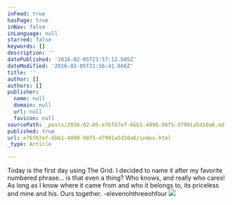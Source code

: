 ```yaml
---
inFeed: true
hasPage: true
inNav: false
inLanguage: null
starred: false
keywords: []
description: ''
datePublished: '2016-02-05T21:57:12.685Z'
dateModified: '2016-02-05T21:56:41.666Z'
title: ''
author: []
authors: []
publisher:
  name: null
  domain: null
  url: null
  favicon: null
sourcePath: _posts/2016-02-05-e76fb7ef-6bb1-4090-98f5-d7991a5d10a6.md
published: true
url: e76fb7ef-6bb1-4090-98f5-d7991a5d10a6/index.html
_type: Article

---
```

Today is the first day using The Grid. I decided to name it after my favorite numbered phrase... is that even a thing? Who knows, and really who cares! As long as I know where it came from and who it belongs to, its priceless and mine and his. Ours together. -elevenohthreeohfour
![](https://the-grid-user-content.s3-us-west-2.amazonaws.com/aec122ed-def7-4e14-9f12-9713352e16ab.jpg)
